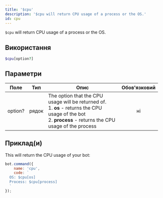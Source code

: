 ```yaml
---
title: '$cpu'
description: '$cpu will return CPU usage of a process or the OS.'
id: cpu
---
```


`$cpu` will return CPU usage of a process or the OS.

## Використання

```php
$cpu[option?]
```

## Параметри

| Поле    | Тип   | Опис                                                                                                                                                                            | Обов'язковий |
| ------- | ----- | ------------------------------------------------------------------------------------------------------------------------------------------------------------------------------- |:------------:|
| option? | рядок | The option that the CPU usage will be returned of. <br /> 1. **os** - returns the CPU usage of the bot <br /> 2. **process** - returns the CPU usage of the process |      ні      |

## Приклад(и)

This will return the CPU usage of your bot:

```javascript
bot.command({
    name: 'cpu',
    code: `
  OS: $cpu[os] 
  Process: $cpu[process] 
  `
});
```